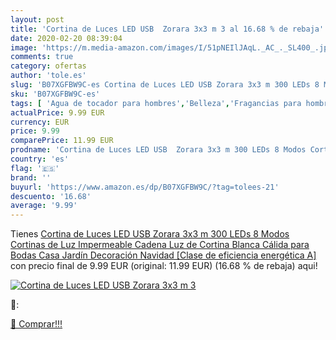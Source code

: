 ```yaml
---
layout: post
title: 'Cortina de Luces LED USB  Zorara 3x3 m 3 al 16.68 % de rebaja'
date: 2020-02-20 08:39:04
image: 'https://m.media-amazon.com/images/I/51pNEIlJAqL._AC_._SL400_.jpg'
comments: true
category: ofertas
author: 'tole.es'
slug: 'B07XGFBW9C-es Cortina de Luces LED USB Zorara 3x3 m 300 LEDs 8 Modos...'
sku: 'B07XGFBW9C-es'
tags: [ 'Agua de tocador para hombres','Belleza','Fragancias para hombres','Perfumes y fragancias','Productos para el cuidado de la piel','Sets y juegos para el cuidado de la piel','navidad', ]
actualPrice: 9.99 EUR
currency: EUR
price: 9.99
comparePrice: 11.99 EUR
prodname: 'Cortina de Luces LED USB  Zorara 3x3 m 300 LEDs 8 Modos Cortinas de Luz Impermeable Cadena Luz de Cortina Blanca Cálida para Bodas  Casa  Jardín  Decoración Navidad [Clase de eficiencia energética A]'
country: 'es'
flag: '🇪🇸'
brand: ''
buyurl: 'https://www.amazon.es/dp/B07XGFBW9C/?tag=tolees-21'
descuento: '16.68'
average: '9.99'
---
```


Tienes [Cortina de Luces LED USB  Zorara 3x3 m 300 LEDs 8 Modos Cortinas de Luz Impermeable Cadena Luz de Cortina Blanca Cálida para Bodas  Casa  Jardín  Decoración Navidad [Clase de eficiencia energética A]](https://www.amazon.es/dp/B07XGFBW9C/?tag=tolees-21) con precio final de  9.99 EUR (original: 11.99 EUR) (16.68 %  de rebaja) aqui!

[![Cortina de Luces LED USB  Zorara 3x3 m 3](https://m.media-amazon.com/images/I/51pNEIlJAqL._AC_._SL400_.jpg)](https://www.amazon.es/dp/B07XGFBW9C/?tag=tolees-21)

🔎:


[🛒 Comprar!!!](https://www.amazon.es/dp/B07XGFBW9C/?tag=tolees-21)
